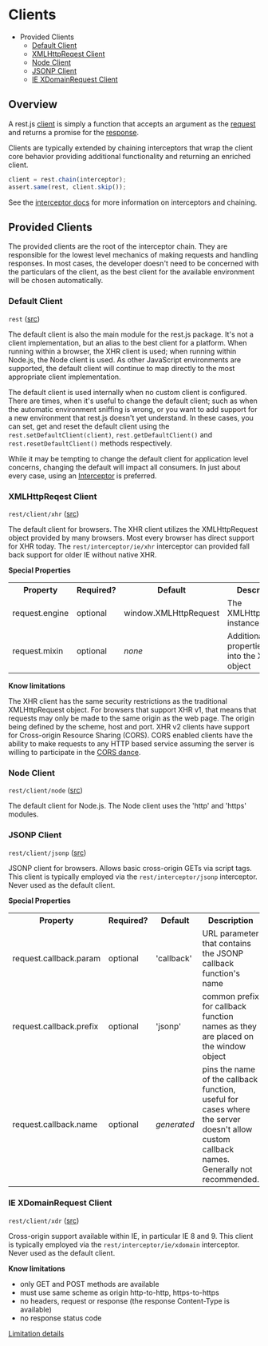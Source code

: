 # Clients

- Provided Clients
  - [Default Client](#module-rest)
  - [XMLHttpReqest Client](#module-rest/client/xhr)
  - [Node Client](#module-rest/client/node)
  - [JSONP Client](#module-rest/client/jsonp)
  - [IE XDomainRequest Client](#module-rest/client/xdr)


## Overview

A rest.js [client](interfaces.md#interface-client) is simply a function that accepts an argument as the [request](interfaces.md#interface-request) and returns a promise for the [response](interfaces.md#interface-response).

Clients are typically extended by chaining interceptors that wrap the client core behavior providing additional functionality and returning an enriched client.

```javascript
client = rest.chain(interceptor);
assert.same(rest, client.skip());
```

See the [interceptor docs](interceptors.md) for more information on interceptors and chaining.


## Provided Clients

The provided clients are the root of the interceptor chain.  They are responsible for the lowest level mechanics of making requests and handling responses.  In most cases, the developer doesn't need to be concerned with the particulars of the client, as the best client for the available environment will be chosen automatically.


<a name="module-rest"></a>
### Default Client

`rest` ([src](../rest.js))

The default client is also the main module for the rest.js package.  It's not a client implementation, but an alias to the best client for a platform.  When running within a browser, the XHR client is used; when running within Node.js, the Node client is used.  As other JavaScript environments are supported, the default client will continue to map directly to the most appropriate client implementation.

The default client is used internally when no custom client is configured.  There are times, when it's useful to change the default client; such as when the automatic environment sniffing is wrong, or you want to add support for a new environment that rest.js doesn't yet understand. In these cases, you can set, get and reset the default client using the `rest.setDefaultClient(client)`, `rest.getDefaultClient()` and `rest.resetDefaultClient()` methods respectively.

While it may be tempting to change the default client for application level concerns, changing the default will impact all consumers.  In just about every case, using an [Interceptor](./interceptors.md) is preferred.


<a name="module-rest/client/xhr"></a>
### XMLHttpReqest Client

`rest/client/xhr` ([src](../client/xhr.js))

The default client for browsers.  The XHR client utilizes the XMLHttpRequest object provided by many browsers.  Most every browser has direct support for XHR today.  The `rest/interceptor/ie/xhr` interceptor can provided fall back support for older IE without native XHR.

**Special Properties**

<table>
<tr>
  <th>Property</th>
  <th>Required?</th>
  <th>Default</th>
  <th>Description</th>
</tr>
<tr>
  <td>request.engine</td>
  <td>optional</td>
  <td>window.XMLHttpRequest</td>
  <td>The XMLHttpRequest instance to use</td>
</tr>
<tr>
  <td>request.mixin</td>
  <td>optional</td>
  <td><em>none</em></td>
  <td>Additional properties to mix into the XHR object</td>
</tr>
</table>

**Know limitations**

The XHR client has the same security restrictions as the traditional XMLHttpRequest object.  For browsers that support XHR v1, that means that requests may only be made to the same origin as the web page.  The origin being defined by the scheme, host and port.  XHR v2 clients have support for Cross-origin Resource Sharing (CORS).  CORS enabled clients have the ability to make requests to any HTTP based service assuming the server is willing to participate in the [CORS dance](http://www.html5rocks.com/en/tutorials/cors/).


<a name="module-rest/client/node"></a>
### Node Client

`rest/client/node` ([src](../client/node.js))

The default client for Node.js.  The Node client uses the 'http' and 'https' modules.


<a name="module-rest/client/jsonp"></a>
### JSONP Client

`rest/client/jsonp` ([src](../client/jsonp.js))

JSONP client for browsers.  Allows basic cross-origin GETs via script tags.  This client is typically employed via the `rest/interceptor/jsonp` interceptor.  Never used as the default client.

**Special Properties**

<table>
<tr>
  <th>Property</th>
  <th>Required?</th>
  <th>Default</th>
  <th>Description</th>
</tr>
<tr>
  <td>request.callback.param</td>
  <td>optional</td>
  <td>'callback'</td>
  <td>URL parameter that contains the JSONP callback function's name</td>
</tr>
<tr>
  <td>request.callback.prefix</td>
  <td>optional</td>
  <td>'jsonp'</td>
  <td>common prefix for callback function names as they are placed on the window object</td>
</tr>
<tr>
  <td>request.callback.name</td>
  <td>optional</td>
  <td><em>generated</em></td>
  <td>pins the name of the callback function, useful for cases where the server doesn't allow custom callback names. Generally not recommended.</td>
</tr>
</table>


<a name="module-rest/client/xdr"></a>
### IE XDomainRequest Client

`rest/client/xdr` ([src](../client/xdr.js))

Cross-origin support available within IE, in particular IE 8 and 9.  This client is typically employed via the `rest/interceptor/ie/xdomain` interceptor.  Never used as the default client.

**Know limitations**

- only GET and POST methods are available
- must use same scheme as origin http-to-http, https-to-https
- no headers, request or response (the response Content-Type is available)
- no response status code

[Limitation details](http://blogs.msdn.com/b/ieinternals/archive/2010/05/13/xdomainrequest-restrictions-limitations-and-workarounds.aspx)

